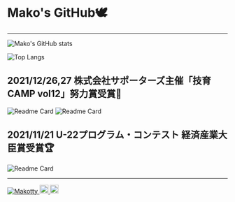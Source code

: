 <h1>Mako's GitHub🕊</h1>
<hr>

![Mako's GitHub stats](https://github-readme-stats.vercel.app/api?username=Makotty&count_private=true&show_icons=true)

![Top Langs](https://github-readme-stats.vercel.app/api/top-langs/?username=Makotty&layout=compact&langs_count=7)

<h2>2021/12/26,27 株式会社サポーターズ主催「技育CAMP vol12」努力賞受賞🏅</h2>

![Readme Card](https://github-readme-stats.vercel.app/api/pin/?username=Makotty&repo=E-Code_front&show_owner=true)
![Readme Card](https://github-readme-stats.vercel.app/api/pin/?username=Makotty&repo=E-Code_api&show_owner=true)

<h2>2021/11/21 U-22プログラム・コンテスト 経済産業大臣賞受賞🏆</h2>

![Readme Card](https://github-readme-stats.vercel.app/api/pin/?username=mkakeru&repo=U-22&show_owner=true)


<hr>

<p align="left"> 
  <a href="https://github.com/Makotty/Makotty/">
    <img src="https://komarev.com/ghpvc/?username=Makotty" alt="Makotty" />
  </a>
  <a href="http://twitter.com/mak0tsx">
    <img height="20" src="https://img.shields.io/twitter/follow/mak0tsx?label=Twitter&logo=twitter&style=flat" />
  </a>
  <a href="https://github.com/Makotty">
    <img height="20" src="https://img.shields.io/github/followers/Makotty?label=follow&logo=github&style=flat" />
  </a>
</p>
